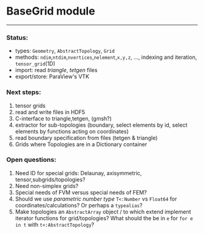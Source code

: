 # BaseGrid module
-----------------
### Status:
* types: `Geometry`, `AbstractTopology`, `Grid`
* methods: `ndim`,`ntdim`,`nvertices`,`nelement`,`x,y,z`, ...,  indexing and iteration,
  `tensor_grid`(1D)
* import: read *triangle*, *tetgen* files
* export/store: ParaView's VTK

### Next steps:

1. tensor grids
2. read and write files in HDF5
3. C-interface to triangle,tetgen, (gmsh?)
4. extractor for sub-topologies (boundary, select elements by id, select elements
  by functions acting on coordinates)
5. read boundary specification from files (tetgen & triangle)
6. Grids where Topologies are in a Dictionary container

### Open questions:

1. Need ID for special grids: Delaunay, axisymmetric, tensor,subgrids/topologies?
2. Need non-simplex grids?
3. Special needs of FVM versus special needs of FEM?
4. Should we use *parametric number type* `T<:Number` vs `Float64` for coordinates/calculations? Or perhaps a `typealias`?
5. Make topologies an `AbstractArray` object / to which extend implement iterator functions for grid/topologies? What should the be in `e` for `for e in t` with `t<:AbstractTopology`?
